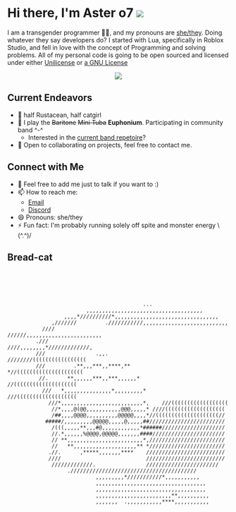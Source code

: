 # Hi there, I'm Aster o7 <a target="_blank" href="https://www.codewars.com/users/UVAster/"><img src="https://www.codewars.com/users/UVAster/badges/micro"></a>

I am a transgender programmer 🏳️‍⚧️, and my pronouns are [she/they](https://en.pronouns.page/she%26they). Doing whatever they say developers do? I started with Lua, specifically in Roblox Studio, and fell in love with the concept of Programming and solving problems. All of my personal code is going to be open sourced and licensed under either [Unilicense](https://unlicense.org/) or [a GNU License](www.gnu.org/licenses/)


<p align="center">
  <a href="https://discord.com/users/109092873860808704"><img src="https://lanyard.cnrad.dev/api/109092873860808704?bg=ffa5e6&theme=light&idleMessage=being%20silly&hideBadges=true"></a>
</p>


## Current Endeavors

- 🦀 half Rustacean, half catgirl
- 🎺 I play the ~~Baritone~~ ~~Mini Tuba~~ **Euphonium**. Participating in community band ^-^
  - Interested in the [current band repetoire](https://open.spotify.com/playlist/0eurDNtscMdyMhmb8VoM84?si=50a98d8b389b4d25)? 
- 👯 Open to collaborating on projects, feel free to contact me.

## Connect with Me

- 💬 Feel free to add me just to talk if you want to :)
- 📫 How to reach me:
  - [Email](mailto:me@aster.lol?subject=[GitHub]%20Hello,%20World!)
  - [Discord](https://dc.aaro.dev/109092873860808704)  
- 😄 Pronouns: she/they
- ⚡ Fun fact: I'm probably running solely off spite and monster energy \\(^.^)/

## Bread-cat
```
                                                                            
                                                                                
                                                                                
                                                                                
                                                                                
                                           ...                                  
                         ,,,,,,,,,,,,,,,,,,,,,,,,,,,,,,,,,,,,,                  
                  ,,,,*//////////*,,,,,,,,,,,,,,,,,,,,,,,,,,,,,,,,,             
              ,///////         .///////////,,,,,,,,,,,,,,,,,,,,,,,,,,,          
           ////                           //////,,,,,,,,,,,,,,,,,,,,,,,,        
         .///                                  ////,,,,,,,,*/////////////,      
         ///                .,,.                 ////////(((((((((((((((((      
         ///         .**,,,***,,****,**           *//(((((((((((((((((((((      
          //.      **,,,,,,***,,***,,,,,,*         //((((((((((((((((((((       
           ///   *,,,,,,,,,,,,,,,*,,,,,,,,,*      ///(((((((((((((((((((        
             ///*,,,,,,,,,,,,,,,,,,,,,,,,,,*,    ///((((((((((((((((((          
              //*,,,,@(@@,,,,,,,,,,,@@@,,,,,* ////(((((((((((((((((((           
              /##,,,,@@@@,,,,,,,,,,@@@@@,,,,*//((((((((((((((((((((//           
            #####/,,,,,,,,,@@@@@,,,,,@,,,,,##////////////////////////           
              /(((,,,,,**,,,#@,,,,,,,,,,,,*######////////////////////           
              //.*,,,,,,%@@@@,@@@@@,,,,,,,####///////////////////////           
              // **,,,,,,,,,,,,,,,,,,,,,,,,*,////////////////////////           
              //   **,,,,,,,,,,,,,,,,,,,,** *////////////////////////           
             .//.      ,*****,,,,,,,****    /////////////////////////           
             ////                           /////////////////////////           
              /////////////.                ///////////////////////             
                   .////////////////////////////////////////                    
                            ,,,,,,,,,*///////////*,,,,,,,,,,,                   
                            ,,,,,,,,,,,,,,,,,,,,,,,,,,,,,,,,,,,                 
                            ,,,,,,,,,,,,,,,,,,,,,,,,,,,,,,,,,,,                 
                            ,,,,,,,,,,,,,,,,,,,,,,,,**,,,,,,,,,,                
                            ,,,,,,,  .,,,,,,,,,,,****,,,,,,,,,,,                
```
